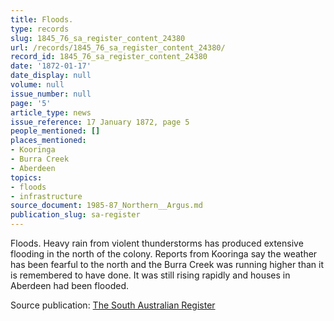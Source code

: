 ```yaml
---
title: Floods.
type: records
slug: 1845_76_sa_register_content_24380
url: /records/1845_76_sa_register_content_24380/
record_id: 1845_76_sa_register_content_24380
date: '1872-01-17'
date_display: null
volume: null
issue_number: null
page: '5'
article_type: news
issue_reference: 17 January 1872, page 5
people_mentioned: []
places_mentioned:
- Kooringa
- Burra Creek
- Aberdeen
topics:
- floods
- infrastructure
source_document: 1985-87_Northern__Argus.md
publication_slug: sa-register
---
```


Floods. Heavy rain from violent thunderstorms has produced extensive flooding in the north of the colony.  Reports from Kooringa say the weather has been fearful to the north and the Burra Creek was running higher than it is remembered to have done.  It was still rising rapidly and houses in Aberdeen had been flooded.

Source publication: [The South Australian Register](/publications/sa-register/)
